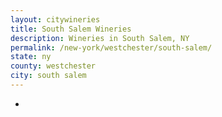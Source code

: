 ```yaml
---
layout: citywineries
title: South Salem Wineries
description: Wineries in South Salem, NY
permalink: /new-york/westchester/south-salem/
state: ny
county: westchester
city: south salem
---
```

-
